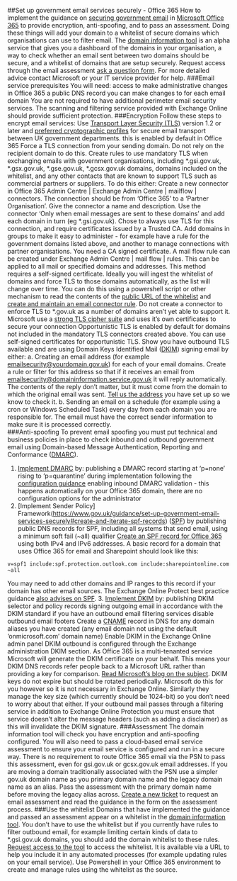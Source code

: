 ##Set up government email services securely - Office 365
How to implement the guidance on [securing government email](https://www.gov.uk/guidance/securing-government-email) in [Microsoft Office 365](https://products.office.com/en-gb/government/office-365-web-services-for-government) to provide encryption, anti-spoofing, and to pass an assessment. Doing these things will add your domain to a whitelist of secure domains which organisations can use to filter email.
The [domain information tool](http://domaininformation.service.gov.uk/) is an alpha service that gives you a dashboard of the domains in your organisation, a way to check whether an email sent between two domains should be secure, and a whitelist of domains that are setup securely. Request access through the email assessment [ask a question form](https://emailassurance.zendesk.com/hc/en-us/requests/new?ticket_form_id=130185).
For more detailed advice contact Microsoft or your IT service provider for help.
###Email service prerequisites
You will need:
access to make administrative changes in Office 365
a public DNS record you can make changes to for each email domain
You are not required to have additional perimeter email security services. The scanning and filtering service provided with Exchange Online should provide sufficient protection.
###Encryption
Follow these steps to encrypt email services:
Use [Transport Layer Security (TLS)](https://www.gov.uk/government/publications/email-security-standards/transport-layer-security-tls) version 1.2 or later and [preferred cryptographic profiles](https://www.ncsc.gov.uk/guidance/tls-external-facing-services) for secure email transport between UK government departments.
this is enabled by default in Office 365
Force a TLS connection from your sending domain. Do not rely on the recipient domain to do this. Create rules to use mandatory TLS when exchanging emails with government organisations, including *.gsi.gov.uk, *.gsx.gov.uk, *.gse.gov.uk, *.gcsx.gov.uk domains, domains included on the whitelist, and any other contacts that are known to support TLS such as commercial partners or suppliers.  To do this either:
Create a new connector in Office 365 Admin Centre | Exchange Admin Centre | mailflow | connectors.  The connection should be from ‘Office 365’ to a ‘Partner Organisation’.  Give the connector a name and description. Use the connector ‘Only when email messages are sent to these domains’ and add each domain in turn (eg *.gsi.gov.uk). Chose to always use TLS for this connection, and require certificates issued by a Trusted CA. Add domains in groups to make it easy to administer - for example have a rule for the government domains listed above, and another to manage connections with partner organisations.  You need a CA signed certificate.
A mail flow rule can be created under Exchange Admin Centre | mail flow | rules. This can be applied to all mail or specified domains and addresses. This method requires a self-signed certificate.
Ideally you will ingest the whitelist of domains and force TLS to those domains automatically, as the list will change over time.  You can do this using a powershell script or other mechanism to read the contents of the [public URL of the whitelist](https://domaininformation.service.gov.uk/white-list/export?separator=comma) and [create and maintain an email connector rule](https://technet.microsoft.com/en-gb/library/jj200761%28v=exchg.160%29.aspx?f=255&MSPPError=-2147217396).
Do not create a connector to enforce TLS to *.gov.uk as a number of domains aren’t yet able to support it.
Microsoft use a [strong TLS cipher suite](https://technet.microsoft.com/en-gb/library/dn569286.aspx?f=255&MSPPError=-2147217396) and uses it’s own certificates to secure your connection
Opportunistic TLS is enabled by default for domains not included in the mandatory TLS connectors created above. You can use self-signed certificates for opportunistic TLS.
Show you have outbound TLS available and are using Domain Keys Identified Mail ([DKIM](https://www.gov.uk/government/publications/email-security-standards/domainkeys-identified-mail-dkim)) signing email by either:
a. Creating an email address (for example emailsecurity@yourdomain.gov.uk) for each of your email domains. Create a rule or filter for this address so that if it receives an email from emailsecurity@domaininformation.service.gov.uk it will reply automatically. The contents of the reply don’t matter, but it must come from the domain to which the original email was sent. [Tell us the address](https://emailassurance.zendesk.com/hc/en-us/requests/new?ticket_form_id=130185) you have set up so we know to check it.
b. Sending an email on a schedule (for example using a cron or Windows Scheduled Task) every day from each domain you are responsible for. The email must have the correct sender information to make sure it is processed correctly.  
###Anti-spoofing
To prevent email spoofing you must put technical and business policies in place to check inbound and outbound government email using Domain-based Message Authentication, Reporting and Conformance ([DMARC](https://www.gov.uk/government/publications/email-security-standards/domain-based-message-authentication-reporting-and-conformance-dmarc)).
1. [Implement DMARC](https://www.gov.uk/guidance/set-up-government-email-services-securely#create-and-iterate-dmarc-records) by:
publishing a DMARC record starting at ‘p=none’ rising to ‘p=quarantine’ during implementation
following the [configuration guidance](https://www.gov.uk/guidance/set-up-government-email-services-securely#create-and-iterate-dmarc-records)
enabling inbound DMARC validation - this happens automatically on your Office 365 domain, there are no configuration options for the administrator
2. [Implement Sender Policy] Framework(https://www.gov.uk/guidance/set-up-government-email-services-securely#create-and-iterate-spf-records) ([SPF](https://www.gov.uk/government/publications/email-security-standards/sender-policy-framework-spf)) by publishing public DNS records for SPF, including all systems that send email, using a minimum soft fail (~all) qualifier
[Create an SPF record for Office 365](https://support.office.com/en-gb/article/External-Domain-Name-System-records-for-Office-365-c0531a6f-9e25-4f2d-ad0e-a70bfef09ac0?ui=en-US&rs=en-US&ad=US&fromAR=1) using both IPv4 and IPv6 addresses.  A basic record for a domain that uses Office 365 for email and Sharepoint should look like this:
<pre><code>v=spf1 include:spf.protection.outlook.com include:sharepointonline.com ~all</code></pre>
You may need to add other domains and IP ranges to this record if your domain has other email sources. The Exchange Online Protect best practice guidance [also advises on SPF](https://technet.microsoft.com/en-gb/library/jj723164(v=exchg.150).aspx).
3. [Implement DKIM](https://www.gov.uk/guidance/set-up-government-email-services-securely#create-and-manage-dkim) by:
publishing DKIM selector and policy records 
signing outgoing email in accordance with the DKIM standard
if you have an outbound email filtering services disable outbound email footers
Create a [CNAME](https://en.wikipedia.org/wiki/CNAME_record) record in DNS for any domain aliases you have created (any email domain not using the default ‘onmicrosoft.com’ domain name)
Enable DKIM in the Exchange Online admin panel
DKIM outbound is configured through the Exchange administration DKIM section.  As Office 365 is a multi-tenanted service Microsoft will generate the DKIM certificate on your behalf.
This means your DKIM DNS records refer people back to a Microsoft URL rather than providing a key for comparison.  [Read Microsoft’s blog on the subject](http://blogs.msdn.com/b/tzink/archive/2015/10/08/manually-hooking-up-dkim-signing-in-office-365.aspx).
DKIM keys do not expire but should be rotated periodically.  Microsoft do this for you however so it is not necessary in Exchange Online.
Similarly they manage the key size (which currently should be 1024-bit) so you don’t need to worry about that either.
If your outbound mail passes through a filtering service in addition to Exchange Online Protection you must ensure that service doesn’t alter the message headers (such as adding a disclaimer) as this will invalidate the DKIM signature. 
###Assessment
The domain information tool will check you have encryption and anti-spoofing configured.  You will also need to pass a cloud-based email service assessment to ensure your email service is configured and run in a secure way.
There is no requirement to route Office 365 email via the PSN to pass this assessment, even for gsi.gov.uk or gcsx.gov.uk email addresses. If you are moving a domain traditionally associated with the PSN use a simpler gov.uk domain name as you primary domain name and the legacy domain name as an alias. Pass the assessment with the primary domain name before moving the legacy alias across.
[Create a new ticket](https://emailassurance.zendesk.com/hc/en-us/requests/new?ticket_form_id=134149) to request an email assessment and read the guidance in the form on the assessment process.
###Use the whitelist
Domains that have implemented the guidance and passed an assessment appear on a whitelist in the [domain information tool](http://domaininformation.service.gov.uk/).  You don’t have to use the whitelist but if you currently have rules to filter outbound email, for example limiting certain kinds of data to *.gsi.gov.uk domains, you should add the domain whitelist to these rules.
[Request access to the tool](https://emailassurance.zendesk.com/hc/en-us/requests/new?ticket_form_id=130185) to access the whitelist.  It is available via a URL to help you include it in any automated processes (for example updating rules on your email service).  Use Powershell in your Office 365 environment to create and manage rules using the whitelist as the source.
